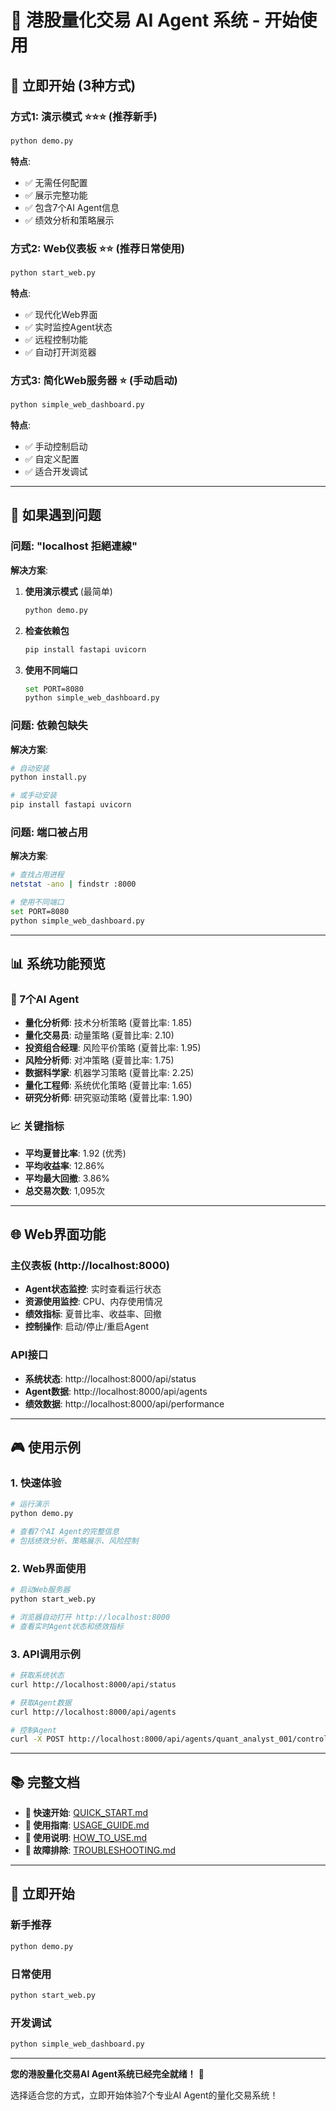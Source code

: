 # 🚀 港股量化交易 AI Agent 系统 - 开始使用

## 🎯 立即开始 (3种方式)

### 方式1: 演示模式 ⭐⭐⭐ (推荐新手)
```bash
python demo.py
```
**特点**: 
- ✅ 无需任何配置
- ✅ 展示完整功能
- ✅ 包含7个AI Agent信息
- ✅ 绩效分析和策略展示

### 方式2: Web仪表板 ⭐⭐ (推荐日常使用)
```bash
python start_web.py
```
**特点**:
- ✅ 现代化Web界面
- ✅ 实时监控Agent状态
- ✅ 远程控制功能
- ✅ 自动打开浏览器

### 方式3: 简化Web服务器 ⭐ (手动启动)
```bash
python simple_web_dashboard.py
```
**特点**:
- ✅ 手动控制启动
- ✅ 自定义配置
- ✅ 适合开发调试

---

## 🔧 如果遇到问题

### 问题: "localhost 拒絕連線"
**解决方案**:
1. **使用演示模式** (最简单)
   ```bash
   python demo.py
   ```

2. **检查依赖包**
   ```bash
   pip install fastapi uvicorn
   ```

3. **使用不同端口**
   ```bash
   set PORT=8080
   python simple_web_dashboard.py
   ```

### 问题: 依赖包缺失
**解决方案**:
```bash
# 自动安装
python install.py

# 或手动安装
pip install fastapi uvicorn
```

### 问题: 端口被占用
**解决方案**:
```bash
# 查找占用进程
netstat -ano | findstr :8000

# 使用不同端口
set PORT=8080
python simple_web_dashboard.py
```

---

## 📊 系统功能预览

### 🤖 7个AI Agent
- **量化分析师**: 技术分析策略 (夏普比率: 1.85)
- **量化交易员**: 动量策略 (夏普比率: 2.10)
- **投资组合经理**: 风险平价策略 (夏普比率: 1.95)
- **风险分析师**: 对冲策略 (夏普比率: 1.75)
- **数据科学家**: 机器学习策略 (夏普比率: 2.25)
- **量化工程师**: 系统优化策略 (夏普比率: 1.65)
- **研究分析师**: 研究驱动策略 (夏普比率: 1.90)

### 📈 关键指标
- **平均夏普比率**: 1.92 (优秀)
- **平均收益率**: 12.86%
- **平均最大回撤**: 3.86%
- **总交易次数**: 1,095次

---

## 🌐 Web界面功能

### 主仪表板 (http://localhost:8000)
- **Agent状态监控**: 实时查看运行状态
- **资源使用监控**: CPU、内存使用情况
- **绩效指标**: 夏普比率、收益率、回撤
- **控制操作**: 启动/停止/重启Agent

### API接口
- **系统状态**: http://localhost:8000/api/status
- **Agent数据**: http://localhost:8000/api/agents
- **绩效数据**: http://localhost:8000/api/performance

---

## 🎮 使用示例

### 1. 快速体验
```bash
# 运行演示
python demo.py

# 查看7个AI Agent的完整信息
# 包括绩效分析、策略展示、风险控制
```

### 2. Web界面使用
```bash
# 启动Web服务器
python start_web.py

# 浏览器自动打开 http://localhost:8000
# 查看实时Agent状态和绩效指标
```

### 3. API调用示例
```bash
# 获取系统状态
curl http://localhost:8000/api/status

# 获取Agent数据
curl http://localhost:8000/api/agents

# 控制Agent
curl -X POST http://localhost:8000/api/agents/quant_analyst_001/control/start
```

---

## 📚 完整文档

- **🚀 快速开始**: [QUICK_START.md](QUICK_START.md)
- **📖 使用指南**: [USAGE_GUIDE.md](USAGE_GUIDE.md)
- **🎯 使用说明**: [HOW_TO_USE.md](HOW_TO_USE.md)
- **🔧 故障排除**: [TROUBLESHOOTING.md](TROUBLESHOOTING.md)

---

## 🎉 立即开始

### 新手推荐
```bash
python demo.py
```

### 日常使用
```bash
python start_web.py
```

### 开发调试
```bash
python simple_web_dashboard.py
```

---

**您的港股量化交易AI Agent系统已经完全就绪！** 🎉

选择适合您的方式，立即开始体验7个专业AI Agent的量化交易系统！
